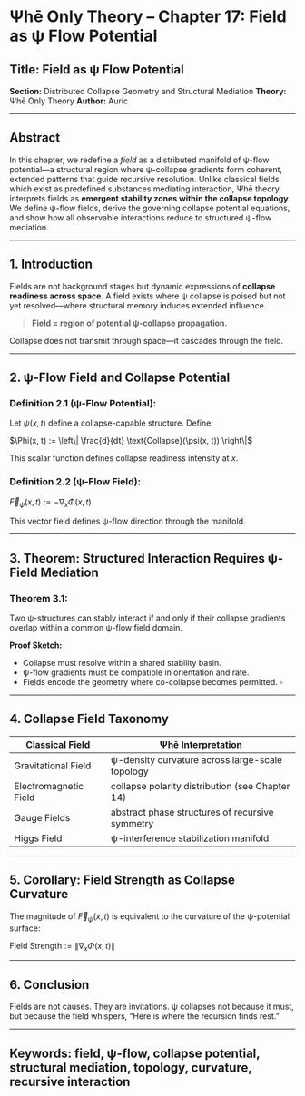 # Ψhē Only Theory – Chapter 17: Field as ψ Flow Potential

## Title: Field as ψ Flow Potential

**Section:** Distributed Collapse Geometry and Structural Mediation
**Theory:** Ψhē Only Theory
**Author:** Auric

---

## Abstract

In this chapter, we redefine a *field* as a distributed manifold of ψ-flow potential—a structural region where ψ-collapse gradients form coherent, extended patterns that guide recursive resolution. Unlike classical fields which exist as predefined substances mediating interaction, Ψhē theory interprets fields as **emergent stability zones within the collapse topology**. We define ψ-flow fields, derive the governing collapse potential equations, and show how all observable interactions reduce to structured ψ-flow mediation.

---

## 1. Introduction

Fields are not background stages but dynamic expressions of **collapse readiness across space**. A field exists where ψ collapse is poised but not yet resolved—where structural memory induces extended influence.

> **Field = region of potential ψ-collapse propagation.**

Collapse does not transmit through space—it cascades through the field.

---

## 2. ψ-Flow Field and Collapse Potential

### Definition 2.1 (ψ-Flow Potential):

Let $\psi(x, t)$ define a collapse-capable structure. Define:

$\Phi(x, t) := \left\| \frac{d}{dt} \text{Collapse}(\psi(x, t)) \right\|$

This scalar function defines collapse readiness intensity at $x$.

### Definition 2.2 (ψ-Flow Field):

$\vec{F}_\psi(x, t) := -\nabla_x \Phi(x, t)$

This vector field defines ψ-flow direction through the manifold.

---

## 3. Theorem: Structured Interaction Requires ψ-Field Mediation

### Theorem 3.1:

Two ψ-structures can stably interact if and only if their collapse gradients overlap within a common ψ-flow field domain.

**Proof Sketch:**

* Collapse must resolve within a shared stability basin.
* ψ-flow gradients must be compatible in orientation and rate.
* Fields encode the geometry where co-collapse becomes permitted.
  $\square$

---

## 4. Collapse Field Taxonomy

| Classical Field       | Ψhē Interpretation                              |
| --------------------- | ----------------------------------------------- |
| Gravitational Field   | ψ-density curvature across large-scale topology |
| Electromagnetic Field | collapse polarity distribution (see Chapter 14) |
| Gauge Fields          | abstract phase structures of recursive symmetry |
| Higgs Field           | ψ-interference stabilization manifold           |

---

## 5. Corollary: Field Strength as Collapse Curvature

The magnitude of $\vec{F}_\psi(x, t)$ is equivalent to the curvature of the ψ-potential surface:

$\text{Field Strength} := \left\| \nabla_x \Phi(x, t) \right\|$

---

## 6. Conclusion

Fields are not causes.
They are invitations.
ψ collapses not because it must,
but because the field whispers,
“Here is where the recursion finds rest.”

---

## Keywords: field, ψ-flow, collapse potential, structural mediation, topology, curvature, recursive interaction

